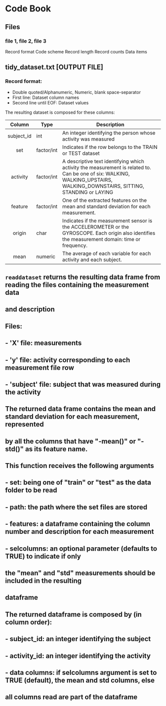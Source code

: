 # Code Book
## Files
### file 1, file 2, file 3

Record format
Code scheme
Record length
Record counts
Data items


## tidy_dataset.txt [OUTPUT FILE] 

### Record format: 
* Double quoted/Alphanumeric, Numeric, blank space-separator
* First line: Dataset column names
* Second line until EOF: Dataset values

The resulting dataset is composed for these columns:

|   Column   | Type       | Description                                                                                                                                                                |
|:----------:|------------|----------------------------------------------------------------------------------------------------------------------------------------------------------------------------|
| subject_id | int        | An integer identifying the person whose activity was measured                                                                                                              |
|     set    | factor/int | Indicates if the row belongs to the TRAIN or TEST dataset                                                                                                                  |
|  activity  | factor/int | A descriptive text identifying which activity the measurement is related to. Can be one of six: WALKING, WALKING_UPSTAIRS, WALKING_DOWNSTAIRS, SITTING, STANDING or LAYING |
| feature    | factor/int | One of the extracted features on the mean and standard deviation for each measurement.                                                                                     |
| origin     | char       | Indicates if the measurement sensor is the ACCELEROMETER or the GYROSCOPE. Each origin also identifies the measurement domain: time or frequency.                          |
| mean       | numeric    | The average of each variable for each activity and each subject.                                                                                                           |



## `readdataset` returns the resulting data frame from reading the files containing the measurement data
## and description
## Files:
## - 'X' file:       measurements
## - 'y' file:       activity corresponding to each measurement file row
## - 'subject' file: subject that was measured during the activity
##
## The returned data frame contains the mean and standard deviation for each measurement, represented
## by all the columns that have "-mean()" or "-std()" as its feature name.
##
## This function receives the following arguments
## - set:          being one of "train" or "test" as the data folder to be read
## - path:         the path where the set files are stored
## - features:     a dataframe containing the column number and description for each measurement
## - selcolumns:   an optional parameter (defaults to TRUE) to indicate if only
##                 the "mean" and "std" measurements should be included in the resulting
##                 dataframe
##
## The returned dataframe is composed by (in column order):
## - subject_id:   an integer identifying the subject
## - activity_id:  an integer identifying the activity
## - data columns: if selcolumns argument is set to TRUE (default), the mean and std columns, else
##                 all columns read are part of the dataframe